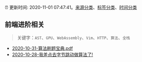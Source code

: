 :alarm_clock: 更新时间: 2020-11-01 07:47:41。[来源分类](../README.md)、[标签分类](../TAGS.md)、[时间分类](../TIMELINE.md)

## 前端进阶相关


> 关键字：`AST`、`GPU`、`WebAssembly`、`Vim`、`HTTP`、`算法`、`全栈`



- [2020-10-31-算法刷题宝典.pdf](https://sec.thief.one/article_content?a_id=0e3cae9495c1a8c83ea847111a621bed) 
- [2020-10-28-我差点去字节跳动做算法了!](https://sec.thief.one/article_content?a_id=882ea262dcf087cc7cff1093caa2e5b6) 